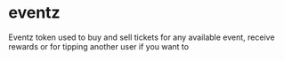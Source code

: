 # eventz
Eventz token used to buy and sell tickets for any available event, receive
rewards or for tipping another user if you want to
